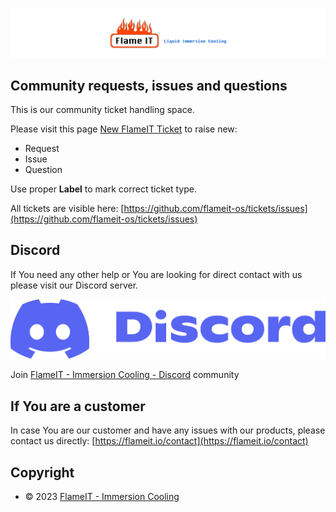 ![FlameIT - Immersion Cooling](/img/flameit-www-banner.png "FlameIT - Immersion Cooling")

## Community requests, issues and questions

This is our community ticket handling space.

Please visit this page [New FlameIT Ticket](https://github.com/flameit-os/tickets/issues/new) to raise new:

* Request
* Issue
* Question

Use proper **Label** to mark correct ticket type.

All tickets are visible here: [https://github.com/flameit-os/tickets/issues](https://github.com/flameit-os/tickets/issues)

## Discord

If You need any other help or You are looking for direct contact with us please visit our Discord server.

<a href="https://bit.ly/flameit-discord">![FlameIT - Immersion Cooling Discord server](/img/discord-logo-blue.png "FlameIT - Immersion Cooling Discord server")</a>

Join [FlameIT - Immersion Cooling - Discord](https://bit.ly/flameit-discord) community

## If You are a customer

In case You are our customer and have any issues with our products, please contact us directly: [https://flameit.io/contact](https://flameit.io/contact)

## Copyright

* © 2023 [FlameIT - Immersion Cooling](https://flameit.io)